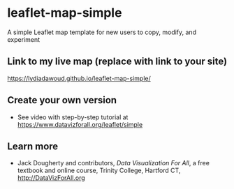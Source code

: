 # leaflet-map-simple
A simple Leaflet map template for new users to copy, modify, and experiment

## Link to my live map (replace with link to your site)

https://lydiadawoud.github.io/leaflet-map-simple/

## Create your own version
- See video with step-by-step tutorial at https://www.datavizforall.org/leaflet/simple

## Learn more
- Jack Dougherty and contributors, *Data Visualization For All*, a free textbook and online course, Trinity College, Hartford CT, http://DataVizForAll.org
